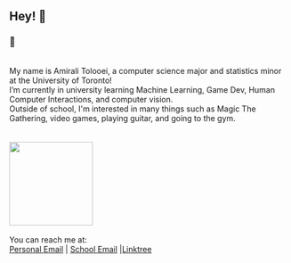 ## Hey! 👋
### 🦥
<br>
My name is Amirali Tolooei, a computer science major and statistics minor at the University of Toronto!  <br>
I’m currently in university learning Machine Learning, Game Dev, Human Computer Interactions, and computer vision.<br>
Outside of school, I'm interested in many things such as Magic The Gathering, video games, playing guitar, and going to the gym. <br>
<br> <br>
<a href="https://github.com/madelahn/"><img height=150 align="center" src="https://github-readme-stats.vercel.app/api?username=avltg&show_icons=true&hide=stars&rank_icon=github&theme=dracula&border_radius=0" /></a>
<br> <br>
You can reach me at: <br>
<a href="mailto:aa.tolooei@gmail.com">Personal Email</a> | <a href="mailto:amirali.tolooei@mail.utoronto.ca">School Email</a> |<a href="https://linktr.ee/avltg">Linktree</a>

<!--
**AVLTG/AVLTG** is a ✨ _special_ ✨ repository because its `README.md` (this file) appears on your GitHub profile.

Here are some ideas to get you started:

- 🔭 I’m currently working on ...
- 🌱 I’m currently learning ...
- 👯 I’m looking to collaborate on ...
- 🤔 I’m looking for help with ...
- 💬 Ask me about ...
- 📫 How to reach me: ...
- 😄 Pronouns: ...
- ⚡ Fun fact: ...
-->
